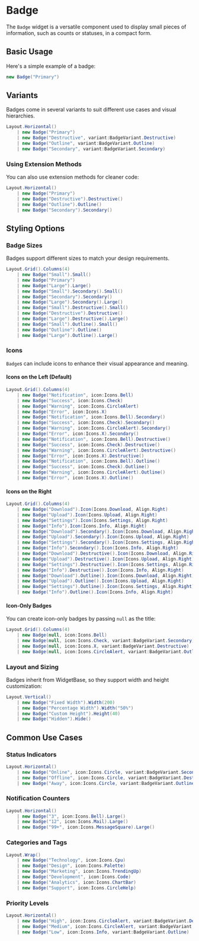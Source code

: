 ﻿---
prepare: |
  var client = this.UseService<IClientProvider>();
---

# Badge

The `Badge` widget is a versatile component used to display small pieces of information, such as counts or statuses, in a compact form.

## Basic Usage

Here's a simple example of a badge:

```csharp demo-below
new Badge("Primary")
```

## Variants

Badges come in several variants to suit different use cases and visual hierarchies.

```csharp demo-tabs
Layout.Horizontal()
    | new Badge("Primary")
    | new Badge("Destructive", variant:BadgeVariant.Destructive)
    | new Badge("Outline", variant:BadgeVariant.Outline)
    | new Badge("Secondary", variant:BadgeVariant.Secondary)
```

### Using Extension Methods

You can also use extension methods for cleaner code:

```csharp demo-tabs
Layout.Horizontal()
    | new Badge("Primary")
    | new Badge("Destructive").Destructive()
    | new Badge("Outline").Outline()
    | new Badge("Secondary").Secondary()
```

## Styling Options

### Badge Sizes

Badges support different sizes to match your design requirements.

```csharp demo-tabs
Layout.Grid().Columns(4)
    | new Badge("Small").Small()
    | new Badge("Primary")
    | new Badge("Large").Large()
    | new Badge("Small").Secondary().Small()
    | new Badge("Secondary").Secondary()
    | new Badge("Large").Secondary().Large()
    | new Badge("Small").Destructive().Small()
    | new Badge("Destructive").Destructive()
    | new Badge("Large").Destructive().Large()
    | new Badge("Small").Outline().Small()
    | new Badge("Outline").Outline()
    | new Badge("Large").Outline().Large()
```

### Icons

`Badge`s can include icons to enhance their visual appearance and meaning.

#### Icons on the Left (Default)
```csharp demo-tabs
Layout.Grid().Columns(4)
    | new Badge("Notification", icon:Icons.Bell)
    | new Badge("Success", icon:Icons.Check)
    | new Badge("Warning", icon:Icons.CircleAlert)
    | new Badge("Error", icon:Icons.X)
    | new Badge("Notification", icon:Icons.Bell).Secondary()
    | new Badge("Success", icon:Icons.Check).Secondary()
    | new Badge("Warning", icon:Icons.CircleAlert).Secondary()
    | new Badge("Error", icon:Icons.X).Secondary()
    | new Badge("Notification", icon:Icons.Bell).Destructive()
    | new Badge("Success", icon:Icons.Check).Destructive()
    | new Badge("Warning", icon:Icons.CircleAlert).Destructive()
    | new Badge("Error", icon:Icons.X).Destructive()
    | new Badge("Notification", icon:Icons.Bell).Outline()
    | new Badge("Success", icon:Icons.Check).Outline()
    | new Badge("Warning", icon:Icons.CircleAlert).Outline()
    | new Badge("Error", icon:Icons.X).Outline()
```

#### Icons on the Right
```csharp demo-tabs
Layout.Grid().Columns(4)
    | new Badge("Download").Icon(Icons.Download, Align.Right)
    | new Badge("Upload").Icon(Icons.Upload, Align.Right)
    | new Badge("Settings").Icon(Icons.Settings, Align.Right)
    | new Badge("Info").Icon(Icons.Info, Align.Right)
    | new Badge("Download").Secondary().Icon(Icons.Download, Align.Right)
    | new Badge("Upload").Secondary().Icon(Icons.Upload, Align.Right)
    | new Badge("Settings").Secondary().Icon(Icons.Settings, Align.Right)
    | new Badge("Info").Secondary().Icon(Icons.Info, Align.Right)
    | new Badge("Download").Destructive().Icon(Icons.Download, Align.Right)
    | new Badge("Upload").Destructive().Icon(Icons.Upload, Align.Right)
    | new Badge("Settings").Destructive().Icon(Icons.Settings, Align.Right)
    | new Badge("Info").Destructive().Icon(Icons.Info, Align.Right)
    | new Badge("Download").Outline().Icon(Icons.Download, Align.Right)
    | new Badge("Upload").Outline().Icon(Icons.Upload, Align.Right)
    | new Badge("Settings").Outline().Icon(Icons.Settings, Align.Right)
    | new Badge("Info").Outline().Icon(Icons.Info, Align.Right)
```

#### Icon-Only Badges

You can create icon-only badges by passing `null` as the title:

```csharp demo-tabs
Layout.Grid().Columns(4)
    | new Badge(null, icon:Icons.Bell)
    | new Badge(null, icon:Icons.Check, variant:BadgeVariant.Secondary)
    | new Badge(null, icon:Icons.X, variant:BadgeVariant.Destructive)
    | new Badge(null, icon:Icons.CircleAlert, variant:BadgeVariant.Outline)
```

### Layout and Sizing

Badges inherit from WidgetBase, so they support width and height customization:

```csharp demo-tabs
Layout.Vertical()
    | new Badge("Fixed Width").Width(200)
    | new Badge("Percentage Width").Width("50%")
    | new Badge("Custom Height").Height(40)
    | new Badge("Hidden").Hide()
```

## Common Use Cases

### Status Indicators
```csharp demo-below
Layout.Horizontal()
    | new Badge("Online", icon:Icons.Circle, variant:BadgeVariant.Secondary)
    | new Badge("Offline", icon:Icons.Circle, variant:BadgeVariant.Destructive)
    | new Badge("Away", icon:Icons.Circle, variant:BadgeVariant.Outline)
```

### Notification Counters
```csharp demo-below
Layout.Horizontal()
    | new Badge("3", icon:Icons.Bell).Large()
    | new Badge("12", icon:Icons.Mail).Large()
    | new Badge("99+", icon:Icons.MessageSquare).Large()
```

### Categories and Tags
```csharp demo-below
Layout.Wrap()
    | new Badge("Technology", icon:Icons.Cpu)
    | new Badge("Design", icon:Icons.Palette)
    | new Badge("Marketing", icon:Icons.TrendingUp)
    | new Badge("Development", icon:Icons.Code)
    | new Badge("Analytics", icon:Icons.ChartBar)
    | new Badge("Support", icon:Icons.CircleHelp)
```

### Priority Levels
```csharp demo-below
Layout.Horizontal()
    | new Badge("High", icon:Icons.CircleAlert, variant:BadgeVariant.Destructive)
    | new Badge("Medium", icon:Icons.CircleAlert, variant:BadgeVariant.Secondary)
    | new Badge("Low", icon:Icons.Info, variant:BadgeVariant.Outline)
```

<WidgetDocs Type="Ivy.Badge" ExtensionTypes="Ivy.BadgeExtensions" SourceUrl="https://github.com/Ivy-Interactive/Ivy-Framework/blob/main/Ivy/Widgets/Badge.cs"/>